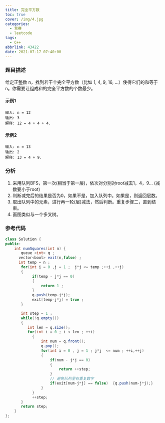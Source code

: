 ```yaml
---
title: 完全平方数
toc: true
cover: /img/4.jpg
categories:
  - 竞赛
  - leetcode
tags:
  - C++
abbrlink: 43422
date: 2021-07-17 07:40:00
---
```


### 题目描述

给定正整数 n，找到若干个完全平方数（比如 1, 4, 9, 16, …）使得它们的和等于 n。你需要让组成和的完全平方数的个数最少。<!-- more -->

#### 示例1

```
输入: n = 12
输出: 3 
解释: 12 = 4 + 4 + 4.
```

#### 示例2

```
输入: n = 13
输出: 2
解释: 13 = 4 + 9.
```

### 分析

1. 采用队列BFS，第一次(相当于第一层)，依次对分别对root减去1，4，9… (减数要小于root)
2. 判断减完后的结果是否为0，如果不是，加入队列中。如果是，则返回层数。
3. 取出队列中的元素，进行再一轮(层)减法，然后判断。重复步骤二，直到结束。
4. 画图类似与一个多叉树。

### 参考代码

```java
class Solution {
public:
    int numSquares(int n) {
       queue <int> q ;
      vector<bool> exit(n,false) ;
      int temp = n ;
       for(int i = 0 ,j = 1 ;  j*j <= temp ;++i ,++j)
       {
       	  	if(temp - j*j == 0)
    	    {
    			return 1 ;
    	    }
       		q.push(temp-j*j);
       		exit[temp-j*j] = true ;	
       }

       int step = 1 ;
       while(!q.empty())
       {
       	  int len = q.size();
          for(int i = 0 ; i < len ; ++i)
          	{
          		int num = q.front();
                q.pop();
          		for(int i = 0 , j = 1 ; j*j  <= num ; ++i,++j)
          		{
          			if(num - j*j == 0)
          			{
          				return ++step;
          			}
          			// 避免队列里有重复数字
          			if(exit[num-j*j] == false)  {q.push(num-j*j);}
          		}
          	}
          	++step;
       }
       return step;
    }
};
```

